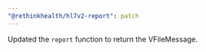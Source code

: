 ```yaml
---
"@rethinkhealth/hl7v2-report": patch
---
```


Updated the `report` function to return the VFileMessage.
